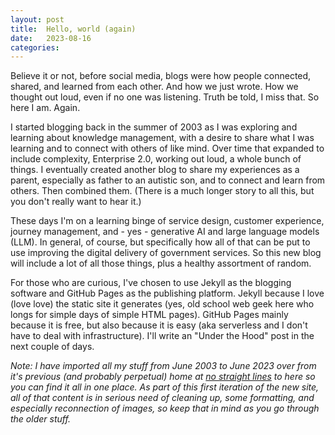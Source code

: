 ```yaml
---
layout: post
title:  Hello, world (again)
date:   2023-08-16
categories:  
---
```

Believe it or not, before social media, blogs were how people connected, shared, and learned from each other. And how we just wrote. How we thought out loud, even if no one was listening. Truth be told, I miss that. So here I am. Again.

I started blogging back in the summer of 2003 as I was exploring and learning about knowledge management, with a desire to share what I was learning and to connect with others of like mind. Over time that expanded to include complexity, Enterprise 2.0, working out loud, a whole bunch of things. I eventually created another blog to share my experiences as a parent, especially as father to an autistic son, and to connect and learn from others. Then combined them. (There is a much longer story to all this, but you don't really want to hear it.) 

These days I'm on a learning binge of service design, customer experience, journey management, and - yes - generative AI and large language models (LLM). In general, of course, but specifically how all of that can be put to use improving the digital delivery of government services. So this new blog will include a lot of all those things, plus a healthy assortment of random. 

For those who are curious, I've chosen to use Jekyll as the blogging software and GitHub Pages as the publishing platform. Jekyll because I love (love love) the static site it generates (yes, old school web geek here who longs for simple days of simple HTML pages). GitHub Pages mainly because it is free, but also because it is easy (aka serverless and I don't have to deal with infrastructure). I'll write an "Under the Hood" post in the next couple of days. 

*Note: I have imported all my stuff from June 2003 to June 2023 over from it's previous (and probably perpetual) home at [no straight lines](https://gbrettmiller.wordpress.com) to here so you can find it all in one place. As part of this first iteration of the new site, all of that content is in serious need of cleaning up, some formatting, and especially reconnection of images, so keep that in mind as you go through the older stuff.*

